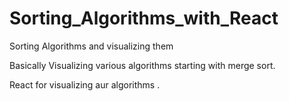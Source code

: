 # Sorting_Algorithms_with_React

Sorting Algorithms and visualizing them

Basically Visualizing various algorithms starting with merge sort.

React for visualizing aur algorithms
.
